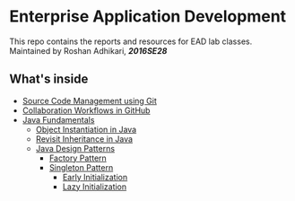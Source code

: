 # Enterprise Application Development
This repo contains the reports and resources for EAD lab classes.
Maintained by Roshan Adhikari, ***2016SE28***

## What's inside
* [Source Code Management using Git](https://github.com/roshanadh/EADLab/tree/master/lab1)
* [Collaboration Workflows in GitHub](https://github.com/roshanadh/EADLab/tree/master/lab2)
* [Java Fundamentals](https://github.com/roshanadh/EADLab/tree/master/lab3)
  * [Object Instantiation in Java](https://github.com/roshanadh/EADLab/blob/master/lab3/task1/TaskDemo.java)
  * [Revisit Inheritance in Java](https://github.com/roshanadh/EADLab/blob/master/lab3/task2/InterfaceDemo.java)
  * [Java Design Patterns](https://github.com/roshanadh/EADLab/tree/master/lab3)
    * [Factory Pattern](https://github.com/roshanadh/EADLab/blob/master/lab3/task3/FactoryPatternDemo.java)
    * [Singleton Pattern](https://www.github.com/roshanadh/EADLab/)
      * [Early Initialization](https://www.github.com/roshanadh/EADLab/)
      * [Lazy Initialization](https://www.github.com/roshanadh/EADLab/)